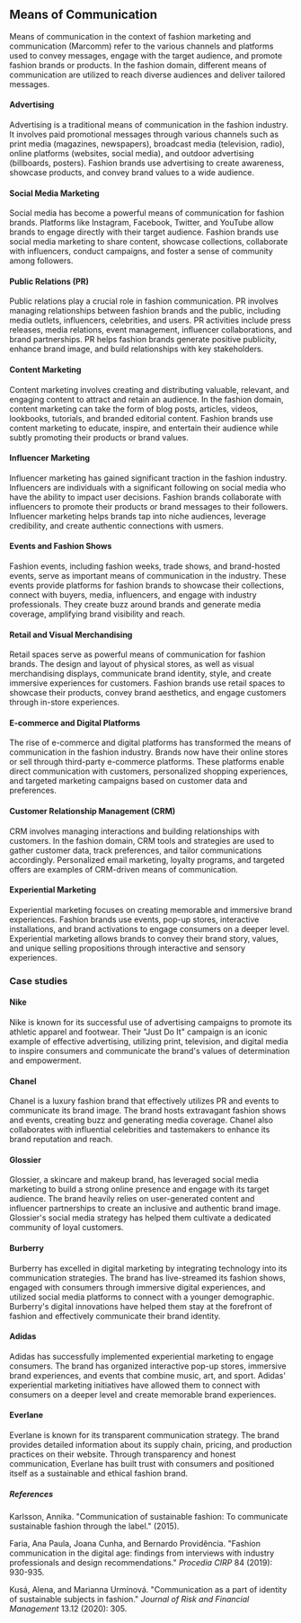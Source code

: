 ﻿## Means of Communication

Means of communication in the context of fashion marketing and communication (Marcomm) refer to the various channels and platforms used to convey messages, engage with the target audience, and promote fashion brands or products. In the fashion domain, different means of communication are utilized to reach diverse audiences and deliver tailored messages.

#### Advertising

Advertising is a traditional means of communication in the fashion industry. It involves paid promotional messages through various channels such as print media (magazines, newspapers), broadcast media (television, radio), online platforms (websites, social media), and outdoor advertising (billboards, posters). Fashion brands use advertising to create awareness, showcase products, and convey brand values to a wide audience.

#### Social Media Marketing

Social media has become a powerful means of communication for fashion brands. Platforms like Instagram, Facebook, Twitter, and YouTube allow brands to engage directly with their target audience. Fashion brands use social media marketing to share content, showcase collections, collaborate with influencers, conduct campaigns, and foster a sense of community among followers.

#### Public Relations (PR)

Public relations play a crucial role in fashion communication. PR involves managing relationships between fashion brands and the public, including media outlets, influencers, celebrities, and users. PR activities include press releases, media relations, event management, influencer collaborations, and brand partnerships. PR helps fashion brands generate positive publicity, enhance brand image, and build relationships with key stakeholders.

#### Content Marketing

Content marketing involves creating and distributing valuable, relevant, and engaging content to attract and retain an audience. In the fashion domain, content marketing can take the form of blog posts, articles, videos, lookbooks, tutorials, and branded editorial content. Fashion brands use content marketing to educate, inspire, and entertain their audience while subtly promoting their products or brand values.

#### Influencer Marketing

Influencer marketing has gained significant traction in the fashion industry. Influencers are individuals with a significant following on social media who have the ability to impact user decisions. Fashion brands collaborate with influencers to promote their products or brand messages to their followers. Influencer marketing helps brands tap into niche audiences, leverage credibility, and create authentic connections with usmers.

#### Events and Fashion Shows

Fashion events, including fashion weeks, trade shows, and brand-hosted events, serve as important means of communication in the industry. These events provide platforms for fashion brands to showcase their collections, connect with buyers, media, influencers, and engage with industry professionals. They create buzz around brands and generate media coverage, amplifying brand visibility and reach.

#### Retail and Visual Merchandising

Retail spaces serve as powerful means of communication for fashion brands. The design and layout of physical stores, as well as visual merchandising displays, communicate brand identity, style, and create immersive experiences for customers. Fashion brands use retail spaces to showcase their products, convey brand aesthetics, and engage customers through in-store experiences.

#### E-commerce and Digital Platforms

The rise of e-commerce and digital platforms has transformed the means of communication in the fashion industry. Brands now have their online stores or sell through third-party e-commerce platforms. These platforms enable direct communication with customers, personalized shopping experiences, and targeted marketing campaigns based on customer data and preferences.

#### Customer Relationship Management (CRM)

CRM involves managing interactions and building relationships with customers. In the fashion domain, CRM tools and strategies are used to gather customer data, track preferences, and tailor communications accordingly. Personalized email marketing, loyalty programs, and targeted offers are examples of CRM-driven means of communication.

#### Experiential Marketing

Experiential marketing focuses on creating memorable and immersive brand experiences. Fashion brands use events, pop-up stores, interactive installations, and brand activations to engage consumers on a deeper level. Experiential marketing allows brands to convey their brand story, values, and unique selling propositions through interactive and sensory experiences.

### Case studies

#### Nike

Nike is known for its successful use of advertising campaigns to promote its athletic apparel and footwear. Their "Just Do It" campaign is an iconic example of effective advertising, utilizing print, television, and digital media to inspire consumers and communicate the brand's values of determination and empowerment.

#### Chanel

Chanel is a luxury fashion brand that effectively utilizes PR and events to communicate its brand image. The brand hosts extravagant fashion shows and events, creating buzz and generating media coverage. Chanel also collaborates with influential celebrities and tastemakers to enhance its brand reputation and reach.

#### Glossier

Glossier, a skincare and makeup brand, has leveraged social media marketing to build a strong online presence and engage with its target audience. The brand heavily relies on user-generated content and influencer partnerships to create an inclusive and authentic brand image. Glossier's social media strategy has helped them cultivate a dedicated community of loyal customers.

#### Burberry

Burberry has excelled in digital marketing by integrating technology into its communication strategies. The brand has live-streamed its fashion shows, engaged with consumers through immersive digital experiences, and utilized social media platforms to connect with a younger demographic. Burberry's digital innovations have helped them stay at the forefront of fashion and effectively communicate their brand identity.

#### Adidas

Adidas has successfully implemented experiential marketing to engage consumers. The brand has organized interactive pop-up stores, immersive brand experiences, and events that combine music, art, and sport. Adidas' experiential marketing initiatives have allowed them to connect with consumers on a deeper level and create memorable brand experiences.

#### Everlane

Everlane is known for its transparent communication strategy. The brand provides detailed information about its supply chain, pricing, and production practices on their website. Through transparency and honest communication, Everlane has built trust with consumers and positioned itself as a sustainable and ethical fashion brand.

##### References
Karlsson, Annika. "Communication of sustainable fashion: To communicate sustainable fashion through the label." (2015).

Faria, Ana Paula, Joana Cunha, and Bernardo Providência. "Fashion communication in the digital age: findings from interviews with industry professionals and design recommendations." _Procedia CIRP_ 84 (2019): 930-935.

Kusá, Alena, and Marianna Urmínová. "Communication as a part of identity of sustainable subjects in fashion." _Journal of Risk and Financial Management_ 13.12 (2020): 305.

